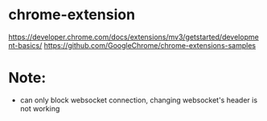 # chrome-extension

https://developer.chrome.com/docs/extensions/mv3/getstarted/development-basics/
https://github.com/GoogleChrome/chrome-extensions-samples

# Note:
- can only block websocket connection, changing websocket's header is not working
